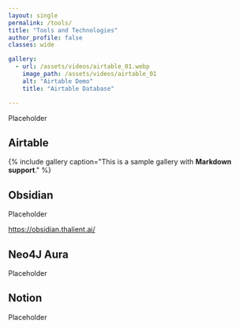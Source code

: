 ```yaml
---
layout: single
permalink: /tools/
title: "Tools and Technologies"
author_profile: false
classes: wide

gallery:
  - url: /assets/videos/airtable_01.webp
    image_path: /assets/videos/airtable_01
    alt: "Airtable Demo"
    title: "Airtable Database"

---
```


Placeholder

## Airtable

{% include gallery caption="This is a sample gallery with **Markdown support**." %}

## Obsidian

Placeholder

https://obsidian.thalient.ai/

## Neo4J Aura

Placeholder

## Notion

Placeholder